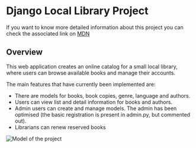 # Django Local Library Project

If you want to know more detailed information about this project you can check the associated link on [MDN](https://developer.mozilla.org/en-US/docs/Learn/Server-side/Django/Tutorial_local_library_website)

## Overview

This web application creates an online catalog for a small local library, where users can browse available books and manage their accounts.

The main features that have currently been implemented are:

  * There are models for books, book copies, genre, language and authors.
  * Users can view list and detail information for books and authors.
  * Admin users can create and manage models. The admin has been optimised (the basic registration is present in admin.py, but commented out).
  * Librarians can renew reserved books

![Model of the project](ttps://github.com/Shahrullo/django-locallibrary/main/catalog/static/images/model.png)
